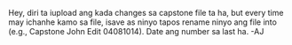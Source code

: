 Hey, diri ta iupload ang kada changes sa capstone file ta ha, but every time may ichanhe kamo sa file, isave as ninyo tapos rename ninyo ang file into (e.g., Capstone John Edit 04081014).
Date ang number sa last ha.
-AJ
